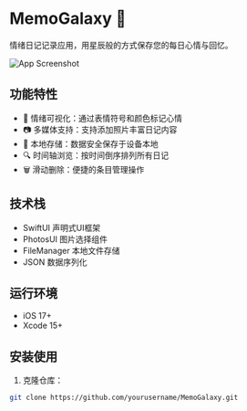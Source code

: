 # MemoGalaxy 🌌

情绪日记记录应用，用星辰般的方式保存您的每日心情与回忆。

![App Screenshot](/assets/screenshot.png)

## 功能特性

- 🎨 情绪可视化：通过表情符号和颜色标记心情
- 📷 多媒体支持：支持添加照片丰富日记内容
- 📂 本地存储：数据安全保存于设备本地
- 🔍 时间轴浏览：按时间倒序排列所有日记
- 🗑️ 滑动删除：便捷的条目管理操作

## 技术栈

- SwiftUI 声明式UI框架
- PhotosUI 图片选择组件
- FileManager 本地文件存储
- JSON 数据序列化

## 运行环境

- iOS 17+
- Xcode 15+

## 安装使用

1. 克隆仓库：
```bash
git clone https://github.com/yourusername/MemoGalaxy.git